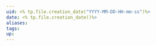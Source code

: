 ```yaml
---
uid: <% tp.file.creation_date("YYYY-MM-DD-HH-mm-ss")%>
date: <% tp.file.creation_date()%>
aliases: 
tags: 
up: 
---
```

